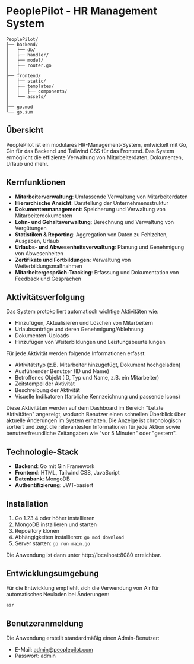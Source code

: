 # PeoplePilot - HR Management System

```
PeoplePilot/
├── backend/
│   ├── db/
│   ├── handler/
│   ├── model/
│   ├── router.go
│   │
├── frontend/
│   ├── static/
│   ├── templates/
│   │   ├── components/
│   └── assets/
│
├── go.mod
└── go.sum
```

## Übersicht

PeoplePilot ist ein modulares HR-Management-System, entwickelt mit Go, Gin für das Backend und Tailwind CSS für das Frontend. Das System ermöglicht die effiziente Verwaltung von Mitarbeiterdaten, Dokumenten, Urlaub und mehr.

## Kernfunktionen

- **Mitarbeiterverwaltung**: Umfassende Verwaltung von Mitarbeiterdaten
- **Hierarchische Ansicht**: Darstellung der Unternehmensstruktur
- **Dokumentenmanagement**: Speicherung und Verwaltung von Mitarbeiterdokumenten
- **Lohn- und Gehaltsverwaltung**: Berechnung und Verwaltung von Vergütungen
- **Statistiken & Reporting**: Aggregation von Daten zu Fehlzeiten, Ausgaben, Urlaub
- **Urlaubs- und Abwesenheitsverwaltung**: Planung und Genehmigung von Abwesenheiten
- **Zertifikate und Fortbildungen**: Verwaltung von Weiterbildungsmaßnahmen
- **Mitarbeitergespräch-Tracking**: Erfassung und Dokumentation von Feedback und Gesprächen

## Aktivitätsverfolgung

Das System protokolliert automatisch wichtige Aktivitäten wie:

- Hinzufügen, Aktualisieren und Löschen von Mitarbeitern
- Urlaubsanträge und deren Genehmigung/Ablehnung
- Dokumenten-Uploads
- Hinzufügen von Weiterbildungen und Leistungsbeurteilungen

Für jede Aktivität werden folgende Informationen erfasst:
- Aktivitätstyp (z.B. Mitarbeiter hinzugefügt, Dokument hochgeladen)
- Ausführender Benutzer (ID und Name)
- Betroffenes Objekt (ID, Typ und Name, z.B. ein Mitarbeiter)
- Zeitstempel der Aktivität
- Beschreibung der Aktivität
- Visuelle Indikatoren (farbliche Kennzeichnung und passende Icons)

Diese Aktivitäten werden auf dem Dashboard im Bereich "Letzte Aktivitäten" angezeigt, wodurch Benutzer einen schnellen Überblick über aktuelle Änderungen im System erhalten. Die Anzeige ist chronologisch sortiert und zeigt die relevantesten Informationen für jede Aktion sowie benutzerfreundliche Zeitangaben wie "vor 5 Minuten" oder "gestern".

## Technologie-Stack

- **Backend**: Go mit Gin Framework
- **Frontend**: HTML, Tailwind CSS, JavaScript
- **Datenbank**: MongoDB
- **Authentifizierung**: JWT-basiert

## Installation

1. Go 1.23.4 oder höher installieren
2. MongoDB installieren und starten
3. Repository klonen
4. Abhängigkeiten installieren: `go mod download`
5. Server starten: `go run main.go`

Die Anwendung ist dann unter http://localhost:8080 erreichbar.

## Entwicklungsumgebung

Für die Entwicklung empfiehlt sich die Verwendung von Air für automatisches Neuladen bei Änderungen:

```bash
air
```

## Benutzeranmeldung

Die Anwendung erstellt standardmäßig einen Admin-Benutzer:
- E-Mail: admin@peoplepilot.com
- Passwort: admin